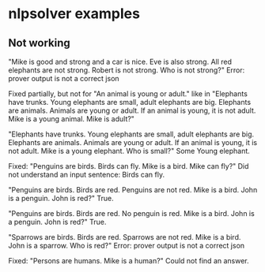 # nlpsolver examples

## Not working

"Mike is good and strong and a car is nice. Eve is also strong. All red elephants are not strong. Robert is not strong. Who is not strong?"
Error: prover output is not a correct json

Fixed partially, but not for 
"An animal is young or adult." like in
"Elephants have trunks. Young elephants are small, adult elephants are big. Elephants are animals. Animals are young or adult. If an animal is young, it is not adult. Mike is a young animal. Mike is adult?"

"Elephants have trunks. Young elephants are small, adult elephants are big. Elephants are animals. Animals are young or adult. If an animal is young, it is not adult. Mike is a young elephant. Who is small?"
Some Young elephant.

Fixed:
"Penguins are birds. Birds can fly. Mike is a bird. Mike can fly?"
Did not understand an input sentence:                     Birds can fly.

"Penguins are birds. Birds are red. Penguins are not red. Mike is a bird. John is a penguin. John is red?"
True.

"Penguins are birds. Birds are red. No penguin is red. Mike is a bird. John is a penguin. John is red?"
True.

"Sparrows are birds. Birds are red. Sparrows are not red. Mike is a bird. John is a sparrow. Who is red?"
Error: prover output is not a correct json

Fixed:
"Persons are humans. Mike is a human?"
Could not find an answer.